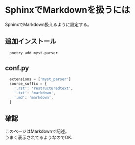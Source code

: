 # SphinxでMarkdownを扱うには

SphinxでMarkdown扱えるように設定する。  

## 追加インストール

```bash
  poetry add myst-parser
```

## conf.py

```python
  extensions = ['myst_parser']
  source_suffix = {
    '.rst': 'restructuredtext',
    '.txt': 'markdown',
    '.md': 'markdown',
  }
```

## 確認

このページはMarkdownで記述。  
うまく表示されてるようなのでOK.

